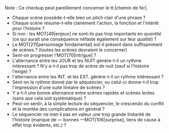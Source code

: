 <!-- Page: Checkup du séquencier -->

Note&nbsp;: Ce checkup peut pareillement concerner le tt:|chemin de fer|.

* Chaque scène possède-t-elle bien un pitch clair d'une phrase&nbsp;?
* Chaque scène résume-t-elle clairement l'action, la fonction et l'intérêt pour l’histoire ?
* Si non : les MOT[49|enjeux] ne sont-ils pas trop importants en *quantité* (ce qui aurait une conséquence néfaste également sur leur *qualité*) ?
* Le MOT[211|personnage fondamental] est-il présent dans suffisamment de scènes ? (toutes les scènes devraient le concerner)
* Sent-on progresser l’MOT[70|intrigue] ?
* L'alternance entre les JOUR et les NUIT génère-t-il un rythme intéressant ? N'y a-t-il pas trop de scène de nuit (sauf si l'histoire l'exige)&nbsp;?
* l'alternance entre les INT. et les EXT. génère-t-il un rythme intéressant ?
* Sent-on le rythme donné par le séquencier, ou celui-ci donne-t-il trop l'impression d'une suite linéaire de scènes ?
* Y a-t-il une bonne alternance entre scènes rapides et scènes lentes (sans que cela soit systématique) ?
* Peut-on sentir, à la simple lecture du séquencier, le crescendo du conflit et la montée des complications en général ?
* Le séquencier ne met-il pas en valeur une trop grande linéarité de l’histoire (manque de — bonnes —MOT[106|surprise], liens de cause à effet trop évidents, etc.) ?

